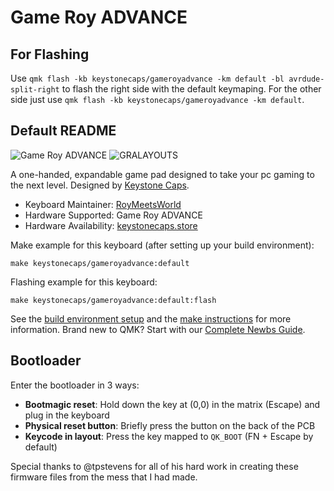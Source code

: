 # Game Roy ADVANCE

## For Flashing

Use `qmk flash -kb keystonecaps/gameroyadvance -km default -bl avrdude-split-right` to flash the right side with the default keymaping.
For the other side just use `qmk flash -kb keystonecaps/gameroyadvance -km default`.

## Default README
![Game Roy ADVANCE](https://i.imgur.com/N6RI4fUh.jpg)
![GRALAYOUTS](https://i.imgur.com/lHjTRQK.png)

A one-handed, expandable game pad designed to take your pc gaming to the next level. Designed by [Keystone Caps](https://keystonecaps.store).

* Keyboard Maintainer: [RoyMeetsWorld](https://github.com/ROYMEETSWORLD)
* Hardware Supported: Game Roy ADVANCE
* Hardware Availability: [keystonecaps.store](https://keystonecaps.store)

Make example for this keyboard (after setting up your build environment):

    make keystonecaps/gameroyadvance:default

Flashing example for this keyboard:

    make keystonecaps/gameroyadvance:default:flash

See the [build environment setup](https://docs.qmk.fm/#/getting_started_build_tools) and the [make instructions](https://docs.qmk.fm/#/getting_started_make_guide) for more information. Brand new to QMK? Start with our [Complete Newbs Guide](https://docs.qmk.fm/#/newbs).

## Bootloader

Enter the bootloader in 3 ways:

* **Bootmagic reset**: Hold down the key at (0,0) in the matrix (Escape) and plug in the keyboard
* **Physical reset button**: Briefly press the button on the back of the PCB
* **Keycode in layout**: Press the key mapped to `QK_BOOT` (FN + Escape by default)

Special thanks to @tpstevens for all of his hard work in creating these firmware files from the mess that I had made.
